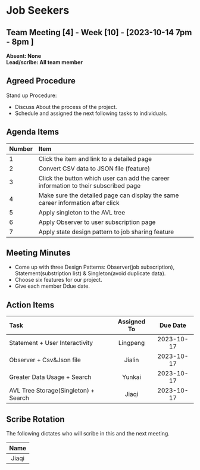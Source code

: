 # Job Seekers


## Team Meeting [4] - Week [10] - [2023-10-14 7pm - 8pm ] 
**Absent: None**
<br>
**Lead/scribe: All team member**

## Agreed Procedure
Stand up Procedure: 
- Discuss About the process of the project.
- Schedule and assigned the next following tasks to individuals.


## Agenda Items
| Number   |        Item |
|:---------|:------------|
| 1 | Click the item and link to a detailed page |
| 2 | Convert CSV data to JSON file (feature) |
| 3 | Click the button which user can add the career information to their subscribed page |
| 4 | Make sure the detailed page can display the same career information after click |
| 5 | Apply singleton to the AVL tree |
| 6 | Apply Observer to user subscription page |
| 7 | Apply state design pattern to job sharing feature |


## Meeting Minutes
- Come up with three Design Patterns: Observer(job subscription), Statement(substription list) & Singleton(avoid duplicate data). 
- Choose six features for our project.
- Give each member Ddue date.


## Action Items
| Task                                   | Assigned To |  Due Date  |
|:---------------------------------------|:-----------:|:----------:|
| Statement + User Interactivity         |  Lingpeng   | 2023-10-17 |
| Observer + Csv&Json file               |  Jialin     | 2023-10-17 |
| Greater Data Usage + Search            |  Yunkai     | 2023-10-17 |
| AVL Tree Storage(Singleton) + Search   |  Jiaqi      | 2023-10-17 |



## Scribe Rotation
The following dictates who will scribe in this and the next meeting.

| Name |
| :---: |
| Jiaqi |
